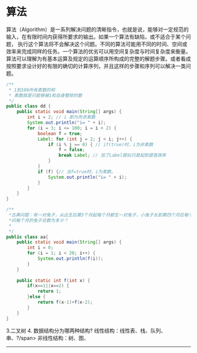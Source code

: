 算法
===

算法（Algorithm）是一系列解决问题的清晰指令，也就是说，能够对一定规范的输入，在有限时间内获得所要求的输出。如果一个算法有缺陷，或不适合于某个问题，
执行这个算法将不会解决这个问题。不同的算法可能用不同的时间、空间或效率来完成同样的任务。一个算法的优劣可以用空间复杂度与时间复杂度来衡量。         
算法可以理解为有基本运算及规定的运算顺序所构成的完整的解题步骤。或者看成按照要求设计好的有限的确切的计算序列，并且这样的步骤和序列可以解决一类问题。
```java
/**
 * 1到100所有素数的和
 * 素数就是只能够被1和自身整除的数
 */
public class dd {
    public static void main(String[] args) {
        int i = 2; // i 即为所求素数
        System.out.println("i= " + i);
        for (i = 3; i <= 100; i = i + 2) {
            boolean f = true;
            Label: for (int j = 2; j < i; j++) {
                if (i % j == 0) { // if(true)时，i为非素数
                    f = false;
                    break Label; // 加了Label貌似只是起到提高效率
                }
            }
            if (f) {// 当f=true时，i为素数。
                System.out.println("i= " + i);
            }
        }
    }
}

/**
 *古典问题：有一对兔子，从出生后第3个月起每个月都生一对兔子，小兔子长到第四个月后每个月又生一对兔子，假如兔子都不死，
 *问每个月的兔子总数为多少？ 
 *
 */
public class aa{
    public static void main(String[] args) {
        int i = 0;
        for (i = 1; i < 20; i++) {
            System.out.println(f(i));
        }
    }
    
    public static int f(int x) {
        if(x==1||x==2) {
            return 1;
        }else {
            return f(x-1)+f(x-2);
        }
    }
}
```

3.二叉树
4.
数据结构分为哪两种结构?
线性结构：线性表、栈、队列、串、?/span>
非线性结构：树、图、

---
